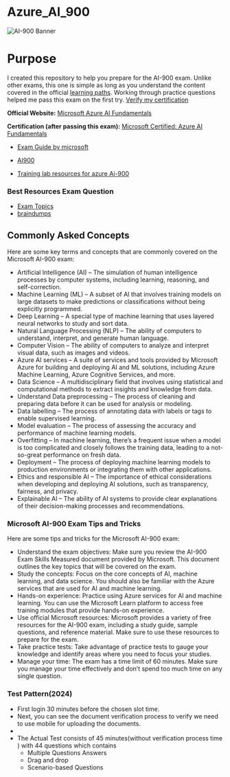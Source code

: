 # Azure_AI_900



![AI-900 Banner](https://i.imgur.com/iM3VRJQ.png)

# Purpose
I created this repository to help you prepare for the AI-900 exam. Unlike other exams, this one is simple as long as you understand the content covered in the official [learning paths](https://docs.microsoft.com/en-us/learn/certifications/exams/ai-900). Working through practice questions helped me pass this exam on the first try. [Verify my certification](https://learn.microsoft.com/en-us/users/yaswanthtejayarlagadda-2774/credentials/d1ed78d5f7a916b9?ref=https%3A%2F%2Fwww.linkedin.com%2F)

__Official Website:__ [Microsoft Azure AI Fundamentals](https://docs.microsoft.com/en-us/learn/certifications/exams/ai-900)

__Certification (after passing this exam):__ [Microsoft Certified: Azure AI Fundamentals](https://docs.microsoft.com/en-us/learn/certifications/azure-ai-fundamentals/)

- [Exam Guide by microsoft ](https://learn.microsoft.com/en-us/credentials/certifications/resources/study-guides/ai-900)
- [AI900](https://learn.microsoft.com/en-us/credentials/certifications/azure-ai-fundamentals/?practice-assessment-type=certification#two-ways-to-prepare)

- [Training lab resources for azure Ai-900](https://github.com/MicrosoftLearning/AI-900-AIFundamentals)


### Best Resources Exam Question
- [Exam Topics](https://www.examtopics.com/exams/microsoft/ai-900/view/)
- [braindumps](https://free-braindumps.com/microsoft/free-ai-900-braindumps.html/)




## Commonly Asked Concepts
Here are some key terms and concepts that are commonly covered on the Microsoft AI-900 exam:

- Artificial Intelligence (AI) – The simulation of human intelligence processes by computer systems, including learning, reasoning, and self-correction.
- Machine Learning (ML) – A subset of AI that involves training models on large datasets to make predictions or classifications without being explicitly programmed.
- Deep Learning – A special type of machine learning that uses layered neural networks to study and sort data.
- Natural Language Processing (NLP) – The ability of computers to understand, interpret, and generate human language.
- Computer Vision – The ability of computers to analyze and interpret visual data, such as images and videos.
- Azure AI services – A suite of services and tools provided by Microsoft Azure for building and deploying AI and ML solutions, including Azure Machine Learning, Azure Cognitive Services, and more.
- Data Science – A multidisciplinary field that involves using statistical and computational methods to extract insights and knowledge from data.
- Understand Data preprocessing – The process of cleaning and preparing data before it can be used for analysis or modeling.
- Data labelling – The process of annotating data with labels or tags to enable supervised learning.
- Model evaluation – The process of assessing the accuracy and performance of machine learning models.
- Overfitting – In machine learning, there’s a frequent issue when a model is too complicated and closely follows the training data, leading to a not-so-great performance on fresh data.
- Deployment – The process of deploying machine learning models to production environments or integrating them with other applications.
- Ethics and responsible AI – The importance of ethical considerations when developing and deploying AI solutions, such as transparency, fairness, and privacy.
- Explainable AI – The ability of AI systems to provide clear explanations of their decision-making processes and recommendations.


### Microsoft AI-900 Exam Tips and Tricks
Here are some tips and tricks for the Microsoft AI-900 exam:

- Understand the exam objectives: Make sure you review the AI-900 Exam Skills Measured document provided by Microsoft. This document outlines the key topics that will be covered on the exam.
- Study the concepts: Focus on the core concepts of AI, machine learning, and data science. You should also be familiar with the Azure services that are used for AI and machine learning.
- Hands-on experience: Practice using Azure services for AI and machine learning. You can use the Microsoft Learn platform to access free training modules that provide hands-on experience.
- Use official Microsoft resources: Microsoft provides a variety of free resources for the AI-900 exam, including a study guide, sample questions, and reference material. Make sure to use these resources to prepare for the exam.
- Take practice tests: Take advantage of practice tests to gauge your knowledge and identify areas where you need to focus your studies.
- Manage your time: The exam has a time limit of 60 minutes. Make sure you manage your time effectively and don’t spend too much time on any single question.


### Test Pattern(2024)

- First login 30 minutes before the chosen slot time.
- Next, you can see the document verification process to verify we need to use mobile for uploading the documents.
- 
- The Actual Test consists of 45 minutes(without verification process time ) with 44 questions  which contains
   - Multiple Questions Answers
   - Drag and drop
   - Scenario-based Questions


